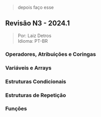 > depois faço esse
## Revisão N3 - 2024.1
> Por: Laiz Detros <br>
> Idioma: PT-BR

### Operadores, Atribuições e Coringas

### Variáveis e Arrays

### Estruturas Condicionais

### Estruturas de Repetição

### Funções

